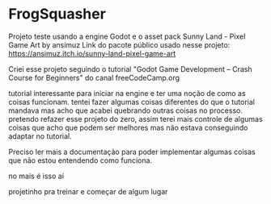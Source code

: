 # FrogSquasher
Projeto teste usando a engine Godot e o asset pack Sunny Land - Pixel Game Art by ansimuz
Link do pacote público usado nesse projeto: https://ansimuz.itch.io/sunny-land-pixel-game-art

Criei esse projeto seguindo o tutorial "Godot Game Development – Crash Course for Beginners" do canal freeCodeCamp.org 

tutorial interessante para iniciar na engine e ter uma noção de como as coisas funcionam. tentei fazer algumas coisas diferentes do que o tutorial mandava mas acho que acabei quebrando outras coisas no processo. pretendo refazer esse projeto do zero, assim terei mais controle de algumas coisas que acho que podem ser melhores mas não estava conseguindo adaptar no tutorial.

Preciso ler mais a documentação para poder implementar algumas coisas que não estou entendendo como funciona.

no mais é isso aí

projetinho pra treinar e começar de algum lugar
